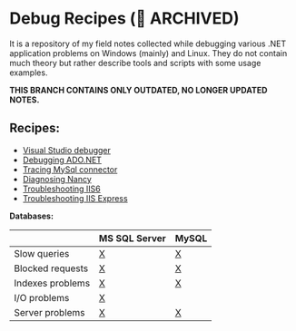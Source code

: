 
Debug Recipes (:floppy_disk: ARCHIVED)
======================================

It is a repository of my field notes collected while debugging various .NET application problems on Windows (mainly) and Linux. They do not contain much theory but rather describe tools and scripts with some usage examples.

**THIS BRANCH CONTAINS ONLY OUTDATED, NO LONGER UPDATED NOTES.**

## Recipes:

- [Visual Studio debugger](debugging-using-vs/README.md)
- [Debugging ADO.NET](ado.net/ado.net-debugging.md)
- [Tracing MySql connector](databases/mysql/mysql.net-connector-usage.md)
- [Diagnosing Nancy](nancy/nancy-diagnostics.md)
- [Troubleshooting IIS6](iis/iis6.md)
- [Troubleshooting IIS Express](iis/iisexpress.md)

**Databases:**

|     | MS SQL Server | MySQL |
| --- | --- | --- |
| Slow queries | [X](databases/mssqlserver/mssqlserver-querying.md) | [X](databases/mysql/mysql-querying.md) |
| Blocked requests | [X](databases/mssqlserver/mssqlserver-concurrency.md) | [X](databases/mysql/mysql-concurrency.md) |
| Indexes problems | [X](databases/mssqlserver/mssqlserver-indexes.md) | [X](databases/mysql/mysql-indexes.md) |
| I/O problems | [X](databases/mssqlserver/mssqlserver-troubleshooting-io.md) |  |
| Server problems | [X](databases/mssqlserver/mssqlserver-troubleshooting-server.md) | [X](databases/mysql/mysql-troubleshooting-server.md) |

